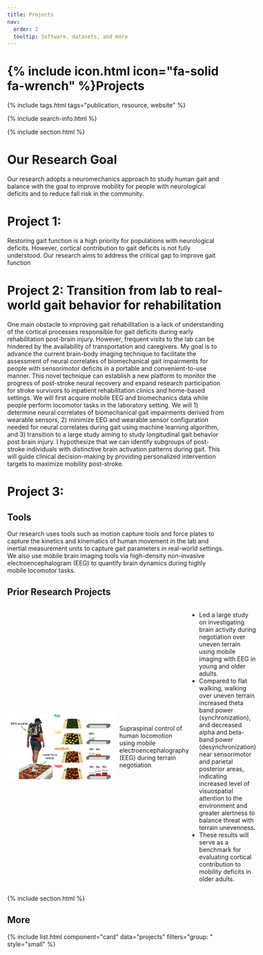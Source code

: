 ```yaml
---
title: Projects
nav:
  order: 2
  tooltip: Software, datasets, and more
---
```


# {% include icon.html icon="fa-solid fa-wrench" %}Projects

{% include tags.html tags="publication, resource, website" %}

{% include search-info.html %}

{% include section.html %}

# Our Research Goal
Our research adopts a neuromechanics approach to study human gait and balance with the goal to improve mobility for people with neurological deficits and to reduce fall risk in the community. 

# Project 1: 
Restoring gait function is a high priority for populations with neurological deficits. However, cortical contribution to gait deficits is not fully understood. Our research aims to address the critical gap to improve gait function

# Project 2: Transition from lab to real-world gait behavior for rehabilitation
One main obstacle to improving gait rehabilitation is a lack of understanding of the cortical processes responsible for gait deficits during early rehabilitation post-brain injury. However, frequent visits to the lab can be hindered by the availability of transportation and caregivers. My goal is to advance the current brain-body imaging technique to facilitate the assessment of neural correlates of biomechanical gait impairments for people with sensorimotor deficits in a portable and convenient-to-use manner. This novel technique can establish a new platform to monitor the progress of post-stroke neural recovery and expand research participation for stroke survivors to inpatient rehabilitation clinics and home-based settings. We will first acquire mobile EEG and biomechanics data while people perform locomotor tasks in the laboratory setting. We will 1) determine neural correlates of biomechanical gait impairments derived from wearable sensors, 2) minimize EEG and wearable sensor configuration needed for neural correlates during gait using machine learning algorithm, and 3) transition to a large study aiming to study longitudinal gait behavior post brain injury. I hypothesize that we can identify subgroups of post-stroke individuals with distinctive brain activation patterns during gait. This will guide clinical decision-making by providing personalized intervention targets to maximize mobility post-stroke.

# Project 3: 

## Tools
Our research uses tools such as motion capture tools and force plates to capture the kinetics and kinematics of human movement in the lab and inertial measurement units to capture gait parameters in real-world settings. We also use mobile brain imaging tools via high-density non-invasive electroencephalogram (EEG) to quantify brain dynamics during highly mobile locomotor tasks. 

## Prior Research Projects

<div style="display: flex; align-items: center;">
    <img src="/images/website1_orig.png" alt="Image" width="250" height=auto style="margin-right: 10px;">
    <p>Supraspinal control of human locomotion using mobile electroencephalography (EEG) during terrain negotiation 
      <ul>
        <li>Led a large study on investigating brain activity during negotiation over uneven terrain using mobile imaging with EEG in young and older adults.​</li>
        <li>Compared to flat walking, walking over uneven terrain increased theta band power (synchronization), and decreased alpha and beta-band power (desynchronization) near sensorimotor and parietal posterior areas, indicating increased level of visuospatial attention to the environment and greater alertness to balance threat with terrain unevenness.</li>
        <li>These results will serve as a benchmark for evaluating cortical contribution to mobility deficits in older adults.</li>
      </ul>
    </p>
</div>

{% include section.html %}

## More

{% include list.html component="card" data="projects" filters="group: " style="small" %}
